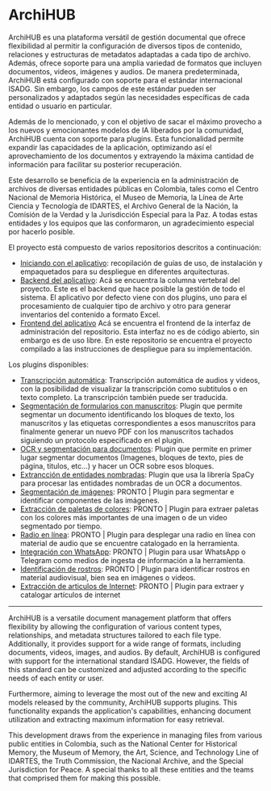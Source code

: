 # ArchiHUB

ArchiHUB es una plataforma versátil de gestión documental que ofrece flexibilidad al permitir la configuración de diversos tipos de contenido, relaciones y estructuras de metadatos adaptadas a cada tipo de archivo. Además, ofrece soporte para una amplia variedad de formatos que incluyen documentos, videos, imágenes y audios. De manera predeterminada, ArchiHUB está configurado con soporte para el estándar internacional ISADG. Sin embargo, los campos de este estándar pueden ser personalizados y adaptados según las necesidades específicas de cada entidad o usuario en particular.

Además de lo mencionado, y con el objetivo de sacar el máximo provecho a los nuevos y emocionantes modelos de IA liberados por la comunidad, ArchiHUB cuenta con soporte para plugins. Esta funcionalidad permite expandir las capacidades de la aplicación, optimizando así el aprovechamiento de los documentos y extrayendo la máxima cantidad de información para facilitar su posterior recuperación.

Este desarrollo se beneficia de la experiencia en la administración de archivos de diversas entidades públicas en Colombia, tales como el Centro Nacional de Memoria Histórica, el Museo de Memoria, la Línea de Arte Ciencia y Tecnología de IDARTES, el Archivo General de la Nación, la Comisión de la Verdad y la Jurisdicción Especial para la Paz. A todas estas entidades y los equipos que las conformaron, un agradecimiento especial por hacerlo posible.

El proyecto está compuesto de varios repositorios descritos a continuación:

- [Iniciando con el aplicativo](https://github.com/Archihub-App/getting-started): recopilación de guías de uso, de instalación y empaquetados para su despliegue en diferentes arquitecturas.
- [Backend del aplicativo](https://github.com/Archihub-App/archihub-backend): Acá se encuentra la columna vertebral del proyecto. Este es el backend que hace posible la gestión de todo el sistema. El aplicativo por defecto viene con dos plugins, uno para el procesamiento de cualquier tipo de archivo y otro para generar inventarios del contenido a formato Excel.
- [Frontend del aplicativo](#) Acá se encuentra el frontend de la interfaz de administración del repositorio. Esta interfaz no es de código abierto, sin embargo es de uso libre. En este repositorio se encuentra el proyecto compilado a las instrucciones de despliegue para su implementación.

Los plugins disponibles:

- [Transcripción automática](https://github.com/Archihub-App/transcribeWhisperX): Transcripción automática de audios y videos, con la posibilidad de visualizar la transcripción como subtitulos o en texto completo. La transcripción también puede ser traducida.
- [Segmentación de formularios con manuscritos](https://github.com/Archihub-App/documentSegment): Plugin que permite segmentar un documento identificando los bloques de texto, los manuscritos y las etiquetas correspondientes a esos manuscritos para finalmente generar un nuevo PDF con los manuscritos tachados siguiendo un protocolo especificado en el plugin.
- [OCR y segmentación para documentos](https://github.com/Archihub-App/ocrProcessing): Plugin que permite en primer lugar segmentar documentos (Imagenes, bloques de texto, pies de página, titulos, etc...) y hacer un OCR sobre esos bloques.
- [Extrancción de entidades nombradas](https://github.com/Archihub-App/nerExtraction): Plugin que usa la librería SpaCy para procesar las entidades nombradas de un OCR a documentos.
- [Segmentación de imágenes](#): PRONTO | Plugin para segmentar e identificar componentes de las imágenes.
- [Extracción de paletas de colores](#): PRONTO | Plugin para extraer paletas con los colores más importantes de una imagen o de un video segmentado por tiempo.
- [Radio en línea](#): PRONTO | Plugin para desplegar una radio en línea con material de audio que se encuentre catalogado en la herramienta.
- [Integración con WhatsApp](#): PRONTO | Plugin para usar WhatsApp o Telegram como medios de ingesta de información a la herramienta.
- [Identificación de rostros](#): PRONTO | Plugin para identificar rostros en material audiovisual, bien sea en imágenes o videos.
- [Extracción de articulos de Internet](#): PRONTO | Plugin para extraer y catalogar artículos de internet

---

ArchiHUB is a versatile document management platform that offers flexibility by allowing the configuration of various content types, relationships, and metadata structures tailored to each file type. Additionally, it provides support for a wide range of formats, including documents, videos, images, and audios. By default, ArchiHUB is configured with support for the international standard ISADG. However, the fields of this standard can be customized and adjusted according to the specific needs of each entity or user.

Furthermore, aiming to leverage the most out of the new and exciting AI models released by the community, ArchiHUB supports plugins. This functionality expands the application's capabilities, enhancing document utilization and extracting maximum information for easy retrieval.

This development draws from the experience in managing files from various public entities in Colombia, such as the National Center for Historical Memory, the Museum of Memory, the Art, Science, and Technology Line of IDARTES, the Truth Commission, the Nacional Archive, and the Special Jurisdiction for Peace. A special thanks to all these entities and the teams that comprised them for making this possible.
